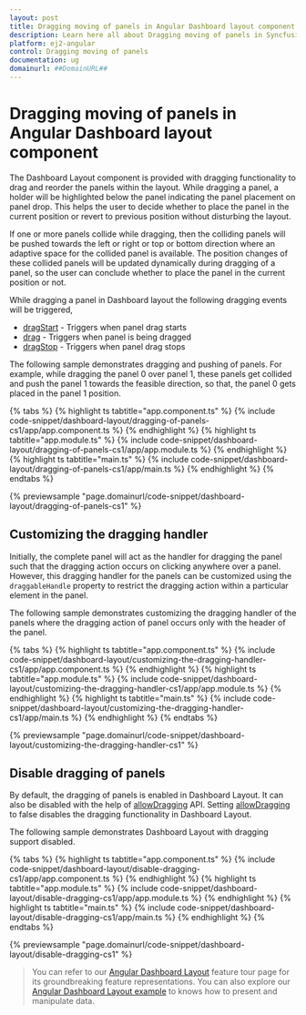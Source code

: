 ```yaml
---
layout: post
title: Dragging moving of panels in Angular Dashboard layout component | Syncfusion
description: Learn here all about Dragging moving of panels in Syncfusion Angular Dashboard layout component of Syncfusion Essential JS 2 and more.
platform: ej2-angular
control: Dragging moving of panels 
documentation: ug
domainurl: ##DomainURL##
---
```


# Dragging moving of panels in Angular Dashboard layout component

The Dashboard Layout component is provided with dragging functionality to drag and reorder the panels within the layout. While dragging a panel, a holder will be highlighted below the panel indicating the panel placement on panel drop. This helps the user to decide whether to place the panel in the current position or revert to previous position without disturbing the layout.

If one or more panels collide while dragging, then the colliding panels will be pushed towards the left or right or top or bottom direction where an adaptive space for the collided panel is available. The position changes of these collided panels will be updated dynamically during dragging of a panel, so the user can conclude whether to place the panel in the current position or not.

While dragging a panel in Dashboard layout the following dragging events will be triggered,
* [dragStart](https://ej2.syncfusion.com/angular/documentation/api/dashboard-layout/#dragstart) - Triggers when panel drag starts
* [drag](https://ej2.syncfusion.com/angular/documentation/api/dashboard-layout/#drag) - Triggers when panel is being dragged
* [dragStop](https://ej2.syncfusion.com/angular/documentation/api/dashboard-layout/#dragstop) - Triggers when panel drag stops

The following sample demonstrates dragging and pushing of panels. For example, while dragging the panel 0 over panel 1, these panels get collided and push the panel 1 towards the feasible direction, so that, the panel 0 gets placed in the panel 1 position.

{% tabs %}
{% highlight ts tabtitle="app.component.ts" %}
{% include code-snippet/dashboard-layout/dragging-of-panels-cs1/app/app.component.ts %}
{% endhighlight %}
{% highlight ts tabtitle="app.module.ts" %}
{% include code-snippet/dashboard-layout/dragging-of-panels-cs1/app/app.module.ts %}
{% endhighlight %}
{% highlight ts tabtitle="main.ts" %}
{% include code-snippet/dashboard-layout/dragging-of-panels-cs1/app/main.ts %}
{% endhighlight %}
{% endtabs %}
  
{% previewsample "page.domainurl/code-snippet/dashboard-layout/dragging-of-panels-cs1" %}

## Customizing the dragging handler

Initially, the complete panel will act as the handler for dragging the panel such that the dragging action occurs on clicking anywhere over a panel. However, this dragging handler for the panels can be customized using the `draggableHandle` property to restrict the dragging action within a particular element in the panel.

The following sample demonstrates customizing the dragging handler of the panels where the dragging action of panel occurs only with the header of the panel.

{% tabs %}
{% highlight ts tabtitle="app.component.ts" %}
{% include code-snippet/dashboard-layout/customizing-the-dragging-handler-cs1/app/app.component.ts %}
{% endhighlight %}
{% highlight ts tabtitle="app.module.ts" %}
{% include code-snippet/dashboard-layout/customizing-the-dragging-handler-cs1/app/app.module.ts %}
{% endhighlight %}
{% highlight ts tabtitle="main.ts" %}
{% include code-snippet/dashboard-layout/customizing-the-dragging-handler-cs1/app/main.ts %}
{% endhighlight %}
{% endtabs %}
  
{% previewsample "page.domainurl/code-snippet/dashboard-layout/customizing-the-dragging-handler-cs1" %}

## Disable dragging of panels

By default, the dragging of panels is enabled in Dashboard Layout. It can also be disabled with the help of [allowDragging](https://ej2.syncfusion.com/angular/documentation/api/dashboard-layout/#allowdragging) API. Setting [allowDragging](https://ej2.syncfusion.com/angular/documentation/api/dashboard-layout/#allowdragging) to false disables the dragging functionality in Dashboard Layout.

The following sample demonstrates Dashboard Layout with dragging support disabled.

{% tabs %}
{% highlight ts tabtitle="app.component.ts" %}
{% include code-snippet/dashboard-layout/disable-dragging-cs1/app/app.component.ts %}
{% endhighlight %}
{% highlight ts tabtitle="app.module.ts" %}
{% include code-snippet/dashboard-layout/disable-dragging-cs1/app/app.module.ts %}
{% endhighlight %}
{% highlight ts tabtitle="main.ts" %}
{% include code-snippet/dashboard-layout/disable-dragging-cs1/app/main.ts %}
{% endhighlight %}
{% endtabs %}
  
{% previewsample "page.domainurl/code-snippet/dashboard-layout/disable-dragging-cs1" %}

> You can refer to our [Angular Dashboard Layout](https://www.syncfusion.com/angular-ui-components/angular-dashboard-layout) feature tour page for its groundbreaking feature representations. You can also explore our [Angular Dashboard Layout example](https://ej2.syncfusion.com/angular/demos/#/material/dashboard-layout/default) to knows how to present and manipulate data.